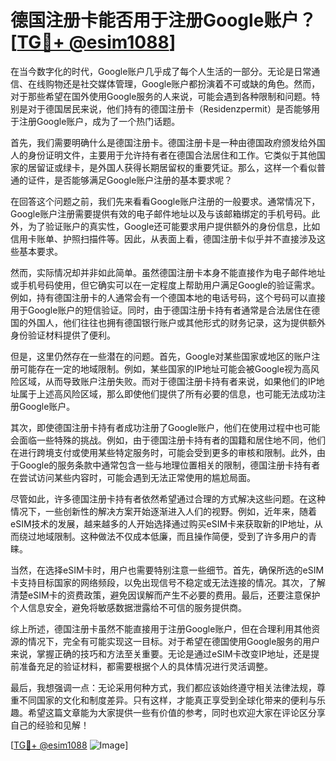 # 德国注册卡能否用于注册Google账户？[[TG💪+ @esim1088](https://t.me/s/esim1088)]

在当今数字化的时代，Google账户几乎成了每个人生活的一部分。无论是日常通信、在线购物还是社交媒体管理，Google账户都扮演着不可或缺的角色。然而，对于那些希望在国外使用Google服务的人来说，可能会遇到各种限制和问题。特别是对于德国居民来说，他们持有的德国注册卡（Residenzpermit）是否能够用于注册Google账户，成为了一个热门话题。

首先，我们需要明确什么是德国注册卡。德国注册卡是一种由德国政府颁发给外国人的身份证明文件，主要用于允许持有者在德国合法居住和工作。它类似于其他国家的居留证或绿卡，是外国人获得长期居留权的重要凭证。那么，这样一个看似普通的证件，是否能够满足Google账户注册的基本要求呢？

在回答这个问题之前，我们先来看看Google账户注册的一般要求。通常情况下，Google账户注册需要提供有效的电子邮件地址以及与该邮箱绑定的手机号码。此外，为了验证账户的真实性，Google还可能要求用户提供额外的身份信息，比如信用卡账单、护照扫描件等。因此，从表面上看，德国注册卡似乎并不直接涉及这些基本要求。

然而，实际情况却并非如此简单。虽然德国注册卡本身不能直接作为电子邮件地址或手机号码使用，但它确实可以在一定程度上帮助用户满足Google的验证需求。例如，持有德国注册卡的人通常会有一个德国本地的电话号码，这个号码可以直接用于Google账户的短信验证。同时，由于德国注册卡持有者通常是合法居住在德国的外国人，他们往往也拥有德国银行账户或其他形式的财务记录，这为提供额外身份验证材料提供了便利。

但是，这里仍然存在一些潜在的问题。首先，Google对某些国家或地区的账户注册可能存在一定的地域限制。例如，某些国家的IP地址可能会被Google视为高风险区域，从而导致账户注册失败。而对于德国注册卡持有者来说，如果他们的IP地址属于上述高风险区域，那么即使他们提供了所有必要的信息，也可能无法成功注册Google账户。

其次，即使德国注册卡持有者成功注册了Google账户，他们在使用过程中也可能会面临一些特殊的挑战。例如，由于德国注册卡持有者的国籍和居住地不同，他们在进行跨境支付或使用某些特定服务时，可能会受到更多的审核和限制。此外，由于Google的服务条款中通常包含一些与地理位置相关的限制，德国注册卡持有者在尝试访问某些内容时，可能会遇到无法正常使用的尴尬局面。

尽管如此，许多德国注册卡持有者依然希望通过合理的方式解决这些问题。在这种情况下，一些创新性的解决方案开始逐渐进入人们的视野。例如，近年来，随着eSIM技术的发展，越来越多的人开始选择通过购买eSIM卡来获取新的IP地址，从而绕过地域限制。这种做法不仅成本低廉，而且操作简便，受到了许多用户的青睐。

当然，在选择eSIM卡时，用户也需要特别注意一些细节。首先，确保所选的eSIM卡支持目标国家的网络频段，以免出现信号不稳定或无法连接的情况。其次，了解清楚eSIM卡的资费政策，避免因误解而产生不必要的费用。最后，还要注意保护个人信息安全，避免将敏感数据泄露给不可信的服务提供商。

综上所述，德国注册卡虽然不能直接用于注册Google账户，但在合理利用其他资源的情况下，完全有可能实现这一目标。对于希望在德国使用Google服务的用户来说，掌握正确的技巧和方法至关重要。无论是通过eSIM卡改变IP地址，还是提前准备充足的验证材料，都需要根据个人的具体情况进行灵活调整。

最后，我想强调一点：无论采用何种方式，我们都应该始终遵守相关法律法规，尊重不同国家的文化和制度差异。只有这样，才能真正享受到全球化带来的便利与乐趣。希望这篇文章能为大家提供一些有价值的参考，同时也欢迎大家在评论区分享自己的经验和见解！

[[TG💪+ @esim1088](https://t.me/s/esim1088) ![Image](https://i.postimg.cc/4NQfJmqS/Snipaste-2025-05-13-00-14-12.png)]